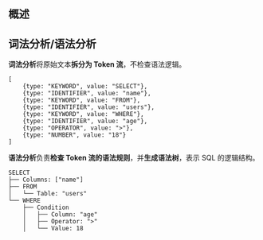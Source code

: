 ## 概述





## 词法分析/语法分析

**词法分析**将原始文本**拆分为 Token 流**，不检查语法逻辑。

```
[
    {type: "KEYWORD", value: "SELECT"},
    {type: "IDENTIFIER", value: "name"},
    {type: "KEYWORD", value: "FROM"},
    {type: "IDENTIFIER", value: "users"},
    {type: "KEYWORD", value: "WHERE"},
    {type: "IDENTIFIER", value: "age"},
    {type: "OPERATOR", value: ">"},
    {type: "NUMBER", value: "18"}
]
```

**语法分析**负责**检查 Token 流的语法规则**，并**生成语法树**，表示 SQL 的逻辑结构。

```
SELECT
├── Columns: ["name"]
├── FROM
│   └── Table: "users"
└── WHERE
    ├── Condition
    │   ├── Column: "age"
    │   ├── Operator: ">"
    │   └── Value: 18
```

